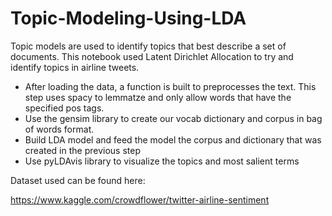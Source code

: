 # Topic-Modeling-Using-LDA
Topic models are used to identify topics that best describe a set of documents. This notebook used Latent Dirichlet Allocation to try and identify topics in airline tweets.

* After loading the data, a function is built to preprocesses the text. This step uses spacy to lemmatze and only allow words that have the specified pos tags.
* Use the gensim library to create our vocab dictionary and corpus in bag of words format.
* Build LDA model and feed the model the corpus and dictionary that was created in the previous step
* Use pyLDAvis library to visualize the topics and most salient terms

Dataset used can be found here:

https://www.kaggle.com/crowdflower/twitter-airline-sentiment
